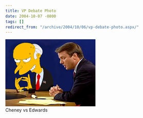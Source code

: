 ```yaml
---
title: VP Debate Photo
date: 2004-10-07 -0800
tags: []
redirect_from: "/archive/2004/10/06/vp-debate-photo.aspx/"
---
```


![](/images/vpdebate.jpg) \
Cheney vs Edwards

